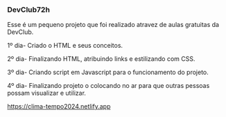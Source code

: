 ﻿### DevClub72h

Esse é um pequeno projeto que foi realizado atravez de aulas gratuitas da DevClub.

1º dia- Criado o HTML e seus conceitos.

2º dia- Finalizando HTML, atribuindo links e estilizando com CSS.

3º dia- Criando script em Javascript para o funcionamento do projeto.

4º dia- Finalizando projeto o colocando no ar para que outras pessoas possam visualizar e utilizar.

https://clima-tempo2024.netlify.app